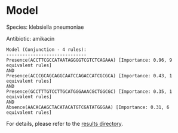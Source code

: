 
# Model

Species: klebsiella pneumoniae

Antibiotic: amikacin

```
Model (Conjunction - 4 rules):
------------------------------
Presence(ACCTTCGCCATAATAGGGGTCGTCTCAGAAA) [Importance: 0.96, 9 equivalent rules]
AND
Presence(ACCCGCAGCAGGCAATCCAGACCATCGCGCA) [Importance: 0.43, 1 equivalent rules]
AND
Presence(GCCTTTGTCCTTGCATGGGAAACGCTGGCGC) [Importance: 0.35, 1 equivalent rules]
AND
Absence(AACACAAGCTACATACATGTCGATATGGGAA) [Importance: 0.31, 6 equivalent rules]

```

For details, please refer to the [results directory](../../../../../results/scm_b/klebsiella%20pneumoniae/amikacin/repeat_9/).

